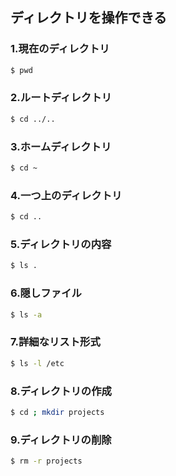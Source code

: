 ## ディレクトリを操作できる

### 1.現在のディレクトリ
```Bash
$ pwd
```

### 2.ルートディレクトリ
```Bash
$ cd ../..
```

### 3.ホームディレクトリ
```Bash
$ cd ~
```

### 4.一つ上のディレクトリ
```Bash
$ cd ..
```

### 5.ディレクトリの内容
```Bash
$ ls .
```

### 6.隠しファイル
```Bash
$ ls -a
```

### 7.詳細なリスト形式
```Bash
$ ls -l /etc
```

### 8.ディレクトリの作成
```Bash
$ cd ; mkdir projects
```

### 9.ディレクトリの削除
```Bash
$ rm -r projects
```